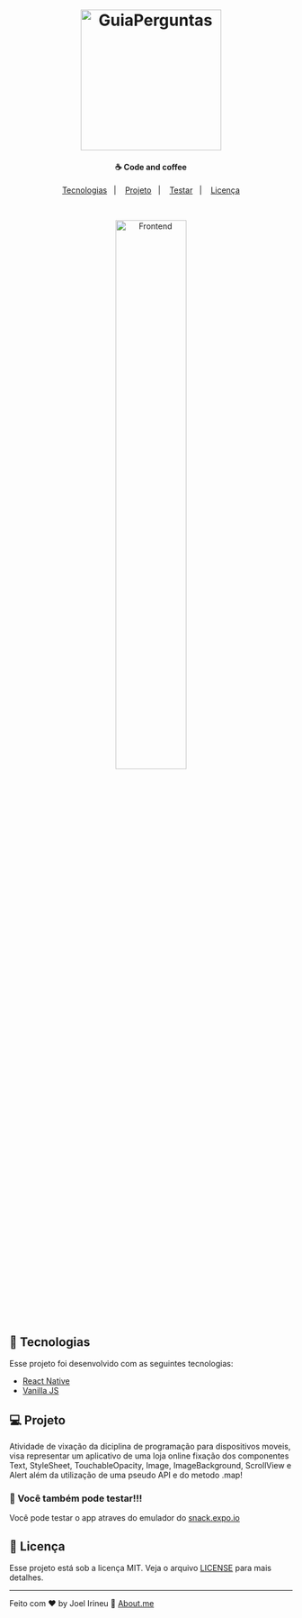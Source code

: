 <h1 align="center">
    <img alt="GuiaPerguntas" title="guiaperguntas" src="https://user-images.githubusercontent.com/33061906/77702734-f3d83880-6f97-11ea-8024-51af6da04dbd.png" width="250px" />
</h1>

<h4 align="center">
  ☕ Code and coffee
</h4>

<p align="center">
  <a href="#rocket-tecnologias">Tecnologias</a>&nbsp;&nbsp;&nbsp;|&nbsp;&nbsp;&nbsp;
  <a href="#-projeto">Projeto</a>&nbsp;&nbsp;&nbsp;|&nbsp;&nbsp;&nbsp;
    <a href="https://snack.expo.io/@joel.irineu/atv-loja" target="_blank">Testar</a>&nbsp;&nbsp;&nbsp;|&nbsp;&nbsp;&nbsp;
  <a href="#memo-licença">Licença</a>
</p>

<br>

<p align="center">
  <img alt="Frontend" src="https://user-images.githubusercontent.com/33061906/77702960-6f39ea00-6f98-11ea-8b9d-9dce23d454d8.jpg" width="50%">
</p>

## :rocket: Tecnologias

Esse projeto foi desenvolvido com as seguintes tecnologias:

- [React Native](https://reactnative.dev/)
- [Vanilla JS](https://www.w3schools.com/js/)


## 💻 Projeto
Atividade de vixação da diciplina de programação para dispositivos moveis, visa representar um aplicativo de uma loja online
fixação dos componentes Text, StyleSheet, TouchableOpacity, Image, ImageBackground, ScrollView e Alert além da utilização de uma pseudo API e do metodo .map!

### :iphone: Você também pode testar!!!
Você pode testar o app atraves do emulador do [snack.expo.io](https://snack.expo.io/@joel.irineu/atv-loja)


## :memo: Licença

Esse projeto está sob a licença MIT. Veja o arquivo [LICENSE](LICENSE.md) para mais detalhes.

---

Feito com ♥ by Joel Irineu :wave: [About.me](https://about.me/joel.irineu/getstarted)
